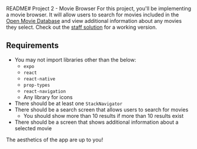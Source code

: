 README# Project 2 - Movie Browser
For this project, you'll be implementing a movie browser. It will allow users to
search for movies included in the [Open Movie Database](http://www.omdbapi.com/)
and view additional information about any movies they select. Check out the
[staff solution](#staff-solution) for a working version.

## Requirements
- You may not import libraries other than the below:
  - `expo`
  - `react`
  - `react-native`
  - `prop-types`
  - `react-navigation`
  - Any library for icons
- There should be at least one `StackNavigator`
- There should be a search screen that allows users to search for movies
  - You should show more than 10 results if more than 10 results exist
- There should be a screen that shows additional information about a selected movie

The aesthetics of the app are up to you!

